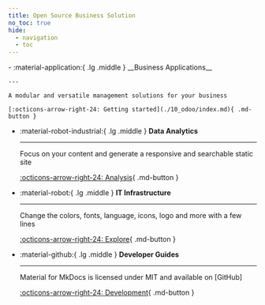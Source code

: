 ```yaml
---
title: Open Source Business Solution
no_toc: true
hide:
  - navigation
  - toc
---
```


<head>
    <script src="https://cdn.tailwindcss.com"></script>
</head>


<div class="grid cards" markdown>
-   :material-application:{ .lg .middle } __Business Applications__

    ---

    A modular and versatile management solutions for your business

    [:octicons-arrow-right-24: Getting started](./10_odoo/index.md){ .md-button }
    


-   :material-robot-industrial:{ .lg .middle } __Data Analytics__

    ---

    Focus on your content and generate a responsive and searchable static site

    [:octicons-arrow-right-24: Analysis](#){ .md-button }

-   :material-robot:{ .lg .middle } __IT Infrastructure__

    ---

    Change the colors, fonts, language, icons, logo and more with a few lines

    [:octicons-arrow-right-24: Explore](#){ .md-button }

-   :material-github:{ .lg .middle } __Developer Guides__

    ---

    Material for MkDocs is licensed under MIT and available on [GitHub]

    [:octicons-arrow-right-24: Development](#){ .md-button }

</div>
